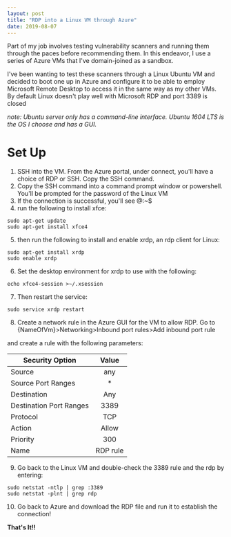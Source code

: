```yaml
---
layout: post
title: "RDP into a Linux VM through Azure"
date: 2019-08-07
---
```


Part of my job involves testing vulnerability scanners and running them through the paces before recommending them. In this endeavor,
I use a series of Azure VMs that I've domain-joined as a sandbox.

I've been wanting to test these scanners through a Linux Ubuntu VM and decided to boot one up in Azure and configure it to be able to employ 
Microsoft Remote Desktop to access it in the same way as my other VMs. By default Linux doesn't play well with Microsoft RDP and port 3389 is closed  


*note: Ubuntu server only has a command-line interface. Ubuntu 1604 LTS is the OS I choose and has a GUI.*  

# Set Up

1. SSH into the VM. From the Azure portal, under connect, you'll have a choice of RDP or SSH. Copy the SSH command.
2. Copy the SSH command into a command prompt window or powershell. You'll be prompted for the password of the Linux VM
3. If the connection is successful, you'll see <nameOfVM>@<nameOfVM>:~$
4. run the following to install xfce:

```shell
sudo apt-get update
sudo apt-get install xfce4
```

5. then run the following to install and enable xrdp, an rdp client for Linux: 

```shell
sudo apt-get install xrdp
sudo enable xrdp
```

6. Set the desktop environment for xrdp to use with the following: 

```shell
echo xfce4-session >~/.xsession
```

7. Then restart the service:

```shell
sudo service xrdp restart
```

8. Create a network rule in the Azure GUI for the VM to allow RDP. Go to {NameOfVm}>Networking>Inbound port rules>Add inbound port rule

and create a rule with the following parameters:

| Security Option | Value         | 
| ------------- |:-------------:| 
| Source     | any |
| Source Port Ranges     | *      |  
| Destination | Any     |
| Destination Port Ranges | 3389
|Protocol | TCP
|Action | Allow
|Priority | 300
|Name | RDP rule

9. Go back to the Linux VM and double-check the 3389 rule and the rdp by entering:

```shell
sudo netstat -ntlp | grep :3389
sudo netstat -plnt | grep rdp
```

10. Go back to Azure and download the RDP file and run it to establish the connection!


**That's It!!**












